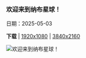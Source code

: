 ### 欢迎来到纳布星球！

日期：2025-05-03

**下载**  |  [1920x1080](https://cn.bing.com/th?id=OHR.SevilleNaboo_ZH-CN1065227658_1920x1080.jpg)  |  [3840x2160](https://cn.bing.com/th?id=OHR.SevilleNaboo_ZH-CN1065227658_UHD.jpg)

![欢迎来到纳布星球！](https://cn.bing.com/th?id=OHR.SevilleNaboo_ZH-CN1065227658_1920x1080.jpg "西班牙广场，塞维利亚，西班牙 (© Horia Merla/Getty Images)")

